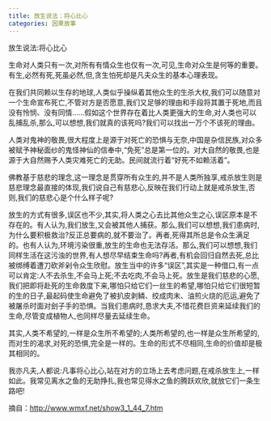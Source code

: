 ```yaml
---
title: 放生说法：将心比心
categories: 因果故事
---
```


	   
放生说法:将心比心

生命对人类只有一次,对所有有情众生也仅有一次,可见,生命对众生是何等的重要。有生,必然有死,死虽必然,但,贪生怕死却是凡夫众生的基本心理表现。

在我们共同赖以生存的地球,人类似乎操纵着其他众生的生杀大权,我们可以随意对一个生命宣布死亡,不管对方是否愿意,我们又足够的理由和手段将其置于死地,而且没有怜悯、没有同情……假如这个世界存在着比人类更强大的生命,对人类也可以乱捕乱杀,那么,可以想想,我们就真的该死吗?我们可以找出一万个不该死的理由。

人类对鬼神的敬畏,很大程度上是源于对死亡的恐惧与无奈,中国是杂信民族,对众多被赋予神秘面纱的鬼怪神仙的信奉中,“免死”总是第一位的。对大自然的敬畏,也是源于大自然赐予人类灾难死亡的无助。民间就流行着“好死不如赖活着”。

佛教基于慈悲的理念,这一理念是贯穿所有众生的,并不是人类所独享,戒杀放生则是慈悲理念最直接的体现,我们说自己有慈悲心,反映在我们行动上就是戒杀放生,否则,我们的慈悲心是个什么样子呢?

放生的方式有很多,误区也不少,其实,将人类之心去比其他众生之心,误区原本是不存在的。有人认为,我们放生,又会被其他人捕获。那么,我们可以想想,我们患病时,为什么要积极救治?反正总要病的,就不要治了。再者,死得其所总是令众生满足的。也有人认为,环境污染很重,放生的生命也无法存活。那么,我们可以想想,我们同样生活在这污浊的世界,有人想尽早结束生命吗?再者,有机会回归自然去死,总比被绑缚着遭刀砍斧剁令众生欣慰。放生当中的许多“误区”,其实是一种借口,有一点可以肯定:人不去杀生,不会马上死;不去吃肉,不会马上死。放生是我们慈悲的心愿,我们把即将赴死的生命救度下来,哪怕只给它们一丝生的希望,哪怕只给它们很短暂的生的日子,最起码使生命避免了被扒皮剥鳞、绞成肉末、油煎火烧的厄运,避免了被屠杀时面对刽子手的恐惧。当我们患病时,恳求大夫,不惜花费巨资来延续我们的生命,尽管变成植物人,也同样尽量去延续生命。

其实,人类不希望的,一样是众生所不希望的;人类所希望的,也一样是众生所希望的,而对生的渴求,对死的恐惧,完全是一样的。生命的形式不尽相同,生命的价值却是极其相同的。

我亦凡夫,人都说:凡事将心比心,站在对方的立场上去考虑问题,在戒杀放生上,一样如此。我常见离水之鱼的无助挣扎,我也常见得水之鱼的腾跃欢欣,就放它们一条生路吧!


摘自：http://www.wmxf.net/show3_1_44_7.htm